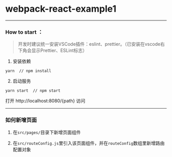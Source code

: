 # webpack-react-example1

---


### How to start ：
> 开发时建议统一安装VSCode插件：eslint、prettier。（已安装在vscode右下角会显示Prettier、ESLint标志）

1. 安装依赖

```
yarn  // npm install
```

2. 启动服务

```
yarn start  // npm start
```

打开 http://localhost:8080/{path} 访问

---

### 如何新增页面

1. 在`src/pages/`目录下新增页面组件

2. 在`src/routeConfig.js`里引入该页面组件，并在`routeConfig`数组里新增路由配置对象
